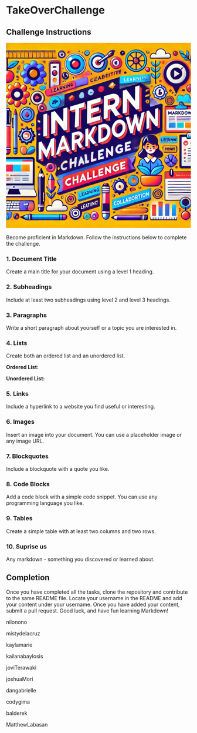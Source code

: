 # TakeOverChallenge

## Challenge Instructions

![Intern Markdown Challenge](images/banner.webp)


Become proficient in Markdown. Follow the instructions below to complete 
the challenge.

### 1. Document Title
Create a main title for your document using a level 1 heading.

### 2. Subheadings
Include at least two subheadings using level 2 and level 3 headings.

### 3. Paragraphs
Write a short paragraph about yourself or a topic you are interested in.

### 4. Lists
Create both an ordered list and an unordered list.

**Ordered List:**

**Unordered List:**

### 5. Links
Include a hyperlink to a website you find useful or interesting.

### 6. Images
Insert an image into your document. You can use a placeholder image or any 
image URL.

### 7. Blockquotes
Include a blockquote with a quote you like.

### 8. Code Blocks
Add a code block with a simple code snippet. You can use any programming 
language you like.

### 9. Tables
Create a simple table with at least two columns and two rows.

### 10. Suprise us
Any markdown - something you discovered or learned about. 

## Completion
Once you have completed all the tasks, clone the repository and contribute 
to the same README file. Locate your username in the README and add your 
content under your username. Once you have added your content, submit a pull 
request. Good luck, and have fun learning Markdown!

nilonono

mistydelacruz

kaylamarie

kailanabaylosis

joviTerawaki

joshuaMori

dangabrielle

codygima

balderek

MatthewLabasan
